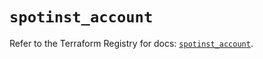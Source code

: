 # `spotinst_account`

Refer to the Terraform Registry for docs: [`spotinst_account`](https://registry.terraform.io/providers/spotinst/spotinst/1.225.0/docs/resources/account).
